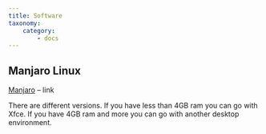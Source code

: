 ```yaml
---
title: Software
taxonomy:
    category:
        - docs
---
```


## Manjaro Linux

[Manjaro](https://manjaro.org/get-manjaro/) – link

There are different versions. If you have less than 4GB ram you can go with Xfce. If you have 4GB ram and more you can go with another desktop environment.